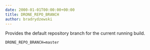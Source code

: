 ```yaml
---
date: 2000-01-01T00:00:00+00:00
title: DRONE_REPO_BRANCH
author: bradrydzewski
---
```


Provides the default repository branch for the current running build.

```
DRONE_REPO_BRANCH=master
```
